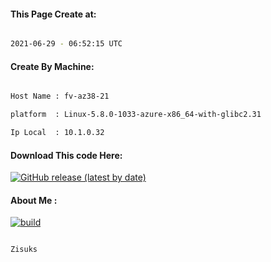 
   
#### This Page Create at:

```bash

2021-06-29 - 06:52:15 UTC

```

#### Create By Machine:

```bash

Host Name : fv-az38-21

platform  : Linux-5.8.0-1033-azure-x86_64-with-glibc2.31

Ip Local  : 10.1.0.32

```

#### Download This code Here:

[![GitHub release (latest by date)](https://img.shields.io/github/v/release/Zisuks/Jar-Build2?style=for-the-badge&label=Download)](https://github.com/Zisuks/Jar-Build2/releases) 

</p> 

#### About Me :

[![build](https://github.com/Zisuks/Jar-Build2/actions/workflows/build.yml/badge.svg)](https://github.com/Zisuks/Jar-Build2/actions/workflows/build.yml)

```bash

Zisuks

```

